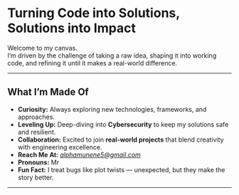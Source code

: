 #  Turning Code into Solutions, Solutions into Impact

Welcome to my canvas.  
I’m driven by the challenge of taking a raw idea, shaping it into working code, and refining it until it makes a real-world difference.  

---

##  What I’m Made Of
-  **Curiosity:** Always exploring new technologies, frameworks, and approaches.  
-  **Leveling Up:** Deep-diving into **Cybersecurity** to keep my solutions safe and resilient.  
-  **Collaboration:** Excited to join **real-world projects** that blend creativity with engineering excellence.  
-  **Reach Me At:** *alphamunene5@gmail.com*  
-  **Pronouns:** Mr  
-  **Fun Fact:** I treat bugs like plot twists — unexpected, but they make the story better.  

---

<!---
IcodeAlpha/IcodeAlpha is a ✨ special ✨ repository because its `README.md` (this file) appears on your GitHub profile.
You can click the Preview link to take a look at your changes.
--->
